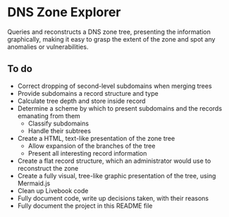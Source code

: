 # DNS Zone Explorer

Queries and reconstructs a DNS zone tree, presenting the information
graphically, making it easy to grasp the extent of the zone and spot any
anomalies or vulnerabilities.

## To do

- Correct dropping of second-level subdomains when merging trees
- Provide subdomains a record structure and type
- Calculate tree depth and store inside record
- Determine a scheme by which to present subdomains and the records emanating from them
  - Classify subdomains
  - Handle their subtrees
- Create a HTML, text-like presentation of the zone tree
  - Allow expansion of the branches of the tree
  - Present all interesting record information
- Create a flat record structure, which an administrator would use to reconstruct the zone
- Create a fully visual, tree-like graphic presentation of the tree, using Mermaid.js
- Clean up Livebook code
- Fully document code, write up decisions taken, with their reasons
- Fully document the project in this README file
